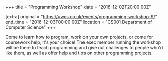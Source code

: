 +++
title = "Programming Workshop"
date = "2016-12-02T20:00:00Z"

[extra]
original = "https://uwcs.co.uk/events/programming-workshop-9/"    
end_time = "2016-12-03T00:00:00Z"
location = "CS001 Department of Computer Science"
+++

Come to learn how to program, work on your own projects, or come for coursework help, it's your choice\! The exec member running the workshop will be there to teach programming and give out challenges to people who'd like them, as well as offer help and tips on other programming projects.

